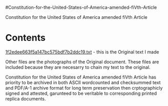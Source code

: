 #Constitution-for-the-United-States-of-America-amended-fiVth-Article

Constitution for the United States of America amended fiVth Article

<h1>Contents</h1>

[1f2edee663f5a147bc575bdf7b2ddc19.txt](https://github.com/freedom-foundation/Constitution-for-the-United-States-of-America-amended-fiVth-Article/blob/main/1f2edee663f5a147bc575bdf7b2ddc19.txt) - this is the Original text I made

Other files are the photographs of the Original document. These files are included because they are necesarry to chain my text to the original.

Constitution for the United States of America amended fiVth Article has priority to be archived in both ASCII wordcounted and checksummed text and PDF/A-1 archive format for long term preservation then crptographicly signed and attested, garunteed to be veritable to corresponding printed replica documents.
